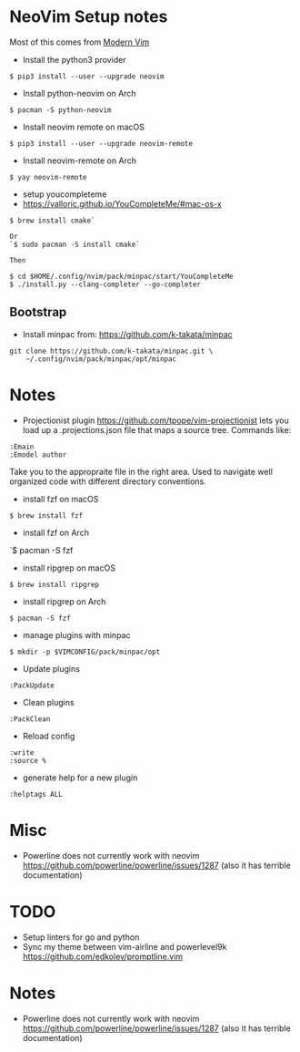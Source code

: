 # NeoVim Setup notes
Most of this comes from [Modern Vim](https://pragprog.com/book/modvim/modern-vim)

* Install the python3 provider

`$ pip3 install --user --upgrade neovim`

* Install python-neovim on Arch

`$ pacman -S python-neovim`

* Install neovim remote on macOS

`$ pip3 install --user --upgrade neovim-remote`

* Install neovim-remote on Arch

`$ yay neovim-remote`

* setup youcompleteme
* https://valloric.github.io/YouCompleteMe/#mac-os-x
```
$ brew install cmake`

Or
`$ sudo pacman -S install cmake`

Then

$ cd $HOME/.config/nvim/pack/minpac/start/YouCompleteMe
$ ./install.py --clang-completer --go-completer
```

## Bootstrap
* Install minpac from: https://github.com/k-takata/minpac
```
git clone https://github.com/k-takata/minpac.git \
    ~/.config/nvim/pack/minpac/opt/minpac
```

# Notes

* Projectionist plugin
https://github.com/tpope/vim-projectionist
lets you load up a .projections.json file that maps a source tree.
Commands like:
```
:Emain
:Emodel author
```
Take you to the appropraite file in the right area. Used to navigate well organized 
code with different directory conventions.

* install fzf on macOS

`$ brew install fzf`

* install fzf on Arch

`$ pacman -S fzf

* install ripgrep on macOS

`$ brew install ripgrep`

* install ripgrep on Arch

`$ pacman -S fzf`

* manage plugins with minpac

`$ mkdir -p $VIMCONFIG/pack/minpac/opt`

* Update plugins

`:PackUpdate`

* Clean plugins

`:PackClean`

* Reload config
```
:write
:source %
```

* generate help for a new plugin

`:helptags ALL`

# Misc
* Powerline does not currently work with neovim https://github.com/powerline/powerline/issues/1287 (also it has terrible documentation)

# TODO
* Setup linters for go and python
* Sync my theme between vim-airline and powerlevel9k
    https://github.com/edkolev/promptline.vim

# Notes
* Powerline does not currently work with neovim https://github.com/powerline/powerline/issues/1287 (also it has terrible documentation)

